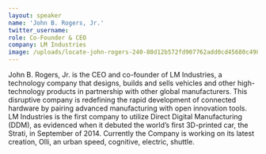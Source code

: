 ```yaml
---
layout: speaker
name: 'John B. Rogers, Jr.'
twitter_username: 
role: Co-Founder & CEO
company: LM Industries
image: /uploads/locate-john-rogers-240-88d12b572fd907762add0cd45680c498.jpg
---
```


John B. Rogers, Jr. is the CEO and co-founder of LM Industries, a technology company that designs, builds and sells vehicles and other high-technology products in partnership with other global manufacturers. This disruptive company is redefining the rapid development of connected hardware by pairing advanced manufacturing with open innovation tools. LM Industries is the first company to utilize Direct Digital Manufacturing (DDM), as evidenced when it debuted the world’s first 3D-printed car, the Strati, in September of 2014. Currently the Company is working on its latest creation, Olli, an urban speed, cognitive, electric, shuttle.
